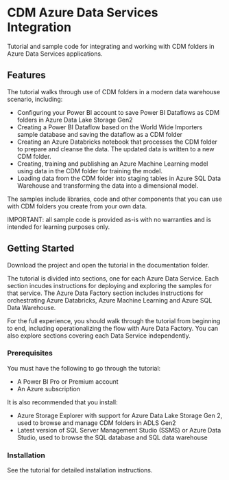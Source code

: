 # CDM Azure Data Services Integration

Tutorial and sample code for integrating and working with CDM folders in Azure Data Services applications.

## Features

The tutorial walks through use of CDM folders in a modern data warehouse scenario, including:
- Configuring your Power BI account to save Power BI Dataflows as CDM folders in Azure Data Lake Storage Gen2  
- Creating a Power BI Dataflow based on the World Wide Importers sample database and saving the dataflow as a CDM folder
- Creating an Azure Databricks notebook that processes the CDM folder to prepare and cleanse the data. The updated data is written to a new CDM folder.
- Creating, training and publishing an Azure Machine Learning model using data in the CDM folder for training the model.
- Loading data from the CDM folder into staging tables in Azure SQL Data Warehouse and transforming the data into a dimensional model. 

The samples include libraries, code and other components that you can use with CDM folders you create from your own data.

IMPORTANT: all sample code is provided as-is with no warranties and is intended for learning purposes only.

## Getting Started

Download the project and open the tutorial in the documentation folder. 

The tutorial is divided into sections, one for each Azure Data Service.  Each section incudes instructions for deploying and exploring the samples for that service. The Azure Data Factory section includes instructions for orchestrating Azure Databricks, Azure Machine Learning and Azure SQL Data Warehouse.    

For the full experience, you should walk through the tutorial from beginning to end, including operationalizing the flow with Aure Data Factory. You can also explore sections covering each Data Service independently.   

### Prerequisites
You must have the following to go through the tutorial: 
- A Power BI Pro or Premium account
- An Azure subscription

It is also recommended that you install:
- Azure Storage Explorer with support for Azure Data Lake Storage Gen 2, used to browse and manage CDM folders in ADLS Gen2
- Latest version of SQL Server Management Studio (SSMS) or Azure Data Studio, used to browse the SQL database and SQL data warehouse

### Installation
See the tutorial for detailed installation instructions.

